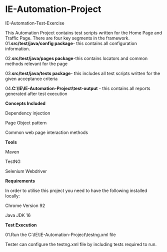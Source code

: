 # IE-Automation-Project
IE-Automation-Test-Exercise

This Automation Project contains test scripts written for the Home Page and Traffic Page.
There are four key segments in the framework.
01.**src/test/java/config package**- this contains all configuration information.

02.**src/test/java/pages package**-this contains locators and common methods relevant for the page

03.**src/test/java/tests package**- this includes all test scripts written for the given acceptance criteria

04.**C:\IE\IE-Automation-Project\test-output** - this contains all reports generated after test execution

**Concepts Included**

Dependency injection

Page Object pattern

Common web page interaction methods


**Tools**

Maven

TestNG

Selenium Webdriver


**Requirements**

In order to utilise this project you need to have the following installed locally:

Chrome Version 92

Java JDK 16


**Test Execution**

01.Run the C:\IE\IE-Automation-Project\testng.xml file

Tester can configure the testng.xml file by including tests required to run.





